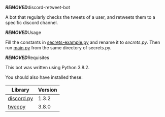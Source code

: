 ***REMOVED***discord-retweet-bot

A bot that regularly checks the tweets of a user, and retweets them to a specific discord channel.

***REMOVED***Usage

Fill the constants in [secrets-example.py](secrets-example.py) and rename it to *secrets.py*. Then run [main.py](main.py) from the same directory of secrets.py.

***REMOVED***Requisites

This bot was written using Python 3.8.2.

You should also have installed these:

  Library   | Version
|-----------|-------|
| [discord.py](https://github.com/Rapptz/discord.py) | 1.3.2 |
| [tweepy](https://github.com/tweepy/tweepy)    | 3.8.0 |
